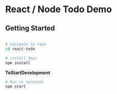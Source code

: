 # React / Node Todo Demo



## Getting Started

```bash

# navigate to repo
cd react-todo

# install deps
npm install
```

**ToStartDevelopment**
```bash
# Run in terminal
npm start
```